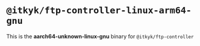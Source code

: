 # `@itkyk/ftp-controller-linux-arm64-gnu`

This is the **aarch64-unknown-linux-gnu** binary for `@itkyk/ftp-controller`
